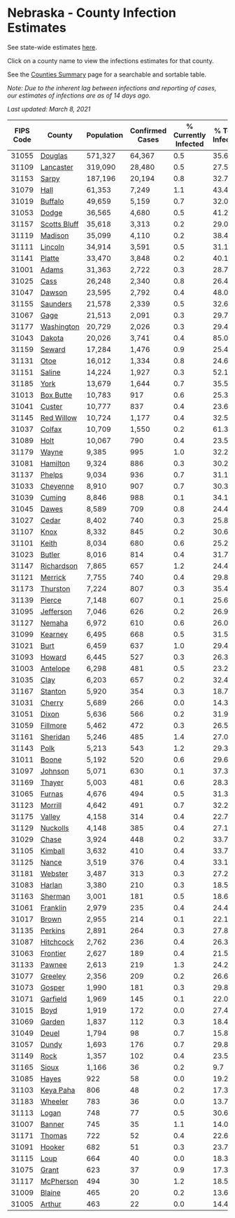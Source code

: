 # Nebraska - County Infection Estimates

See state-wide estimates [here](/infections/us-ne).

Click on a county name to view the infections estimates for that county.

See the [Counties Summary](/infections/summary-counties) page for a searchable and sortable table.

*Note: Due to the inherent lag between infections and reporting of cases, our estimates of infections are as of 14 days ago.*

*Last updated: March 8, 2021*

|   FIPS Code |                       County |   Population |   Confirmed Cases |   % Currently Infected |   % Total Infected |
|-------------|------------------------------|--------------|-------------------|------------------------|--------------------|
|       31055 |           [Douglas](douglas) |      571,327 |            64,367 |                    0.5 |               35.6 |
|       31109 |       [Lancaster](lancaster) |      319,090 |            28,480 |                    0.5 |               27.5 |
|       31153 |               [Sarpy](sarpy) |      187,196 |            20,194 |                    0.8 |               32.7 |
|       31079 |                 [Hall](hall) |       61,353 |             7,249 |                    1.1 |               43.4 |
|       31019 |           [Buffalo](buffalo) |       49,659 |             5,159 |                    0.7 |               32.0 |
|       31053 |               [Dodge](dodge) |       36,565 |             4,680 |                    0.5 |               41.2 |
|       31157 | [Scotts Bluff](scotts-bluff) |       35,618 |             3,313 |                    0.2 |               29.0 |
|       31119 |           [Madison](madison) |       35,099 |             4,110 |                    0.2 |               38.4 |
|       31111 |           [Lincoln](lincoln) |       34,914 |             3,591 |                    0.5 |               31.1 |
|       31141 |             [Platte](platte) |       33,470 |             3,848 |                    0.2 |               40.1 |
|       31001 |               [Adams](adams) |       31,363 |             2,722 |                    0.3 |               28.7 |
|       31025 |                 [Cass](cass) |       26,248 |             2,340 |                    0.8 |               26.4 |
|       31047 |             [Dawson](dawson) |       23,595 |             2,792 |                    0.4 |               48.0 |
|       31155 |         [Saunders](saunders) |       21,578 |             2,339 |                    0.5 |               32.6 |
|       31067 |                 [Gage](gage) |       21,513 |             2,091 |                    0.3 |               29.7 |
|       31177 |     [Washington](washington) |       20,729 |             2,026 |                    0.3 |               29.4 |
|       31043 |             [Dakota](dakota) |       20,026 |             3,741 |                    0.4 |               85.0 |
|       31159 |             [Seward](seward) |       17,284 |             1,476 |                    0.9 |               25.4 |
|       31131 |                 [Otoe](otoe) |       16,012 |             1,334 |                    0.8 |               24.6 |
|       31151 |             [Saline](saline) |       14,224 |             1,927 |                    0.3 |               52.1 |
|       31185 |                 [York](york) |       13,679 |             1,644 |                    0.7 |               35.5 |
|       31013 |       [Box Butte](box-butte) |       10,783 |               917 |                    0.6 |               25.3 |
|       31041 |             [Custer](custer) |       10,777 |               837 |                    0.4 |               23.6 |
|       31145 |     [Red Willow](red-willow) |       10,724 |             1,177 |                    0.4 |               32.5 |
|       31037 |             [Colfax](colfax) |       10,709 |             1,550 |                    0.2 |               61.3 |
|       31089 |                 [Holt](holt) |       10,067 |               790 |                    0.4 |               23.5 |
|       31179 |               [Wayne](wayne) |        9,385 |               995 |                    1.0 |               32.2 |
|       31081 |         [Hamilton](hamilton) |        9,324 |               886 |                    0.3 |               30.2 |
|       31137 |             [Phelps](phelps) |        9,034 |               936 |                    0.7 |               31.1 |
|       31033 |         [Cheyenne](cheyenne) |        8,910 |               907 |                    0.7 |               30.3 |
|       31039 |             [Cuming](cuming) |        8,846 |               988 |                    0.1 |               34.1 |
|       31045 |               [Dawes](dawes) |        8,589 |               709 |                    0.8 |               24.4 |
|       31027 |               [Cedar](cedar) |        8,402 |               740 |                    0.3 |               25.8 |
|       31107 |                 [Knox](knox) |        8,332 |               845 |                    0.2 |               30.6 |
|       31101 |               [Keith](keith) |        8,034 |               680 |                    0.6 |               25.2 |
|       31023 |             [Butler](butler) |        8,016 |               814 |                    0.4 |               31.7 |
|       31147 |     [Richardson](richardson) |        7,865 |               657 |                    1.2 |               24.4 |
|       31121 |           [Merrick](merrick) |        7,755 |               740 |                    0.4 |               29.8 |
|       31173 |         [Thurston](thurston) |        7,224 |               807 |                    0.3 |               35.4 |
|       31139 |             [Pierce](pierce) |        7,148 |               607 |                    0.1 |               25.6 |
|       31095 |       [Jefferson](jefferson) |        7,046 |               626 |                    0.2 |               26.9 |
|       31127 |             [Nemaha](nemaha) |        6,972 |               610 |                    0.6 |               26.0 |
|       31099 |           [Kearney](kearney) |        6,495 |               668 |                    0.5 |               31.5 |
|       31021 |                 [Burt](burt) |        6,459 |               637 |                    1.0 |               29.4 |
|       31093 |             [Howard](howard) |        6,445 |               527 |                    0.3 |               26.3 |
|       31003 |         [Antelope](antelope) |        6,298 |               481 |                    0.5 |               23.2 |
|       31035 |                 [Clay](clay) |        6,203 |               657 |                    0.2 |               32.4 |
|       31167 |           [Stanton](stanton) |        5,920 |               354 |                    0.3 |               18.7 |
|       31031 |             [Cherry](cherry) |        5,689 |               266 |                    0.0 |               14.3 |
|       31051 |               [Dixon](dixon) |        5,636 |               566 |                    0.2 |               31.9 |
|       31059 |         [Fillmore](fillmore) |        5,462 |               472 |                    0.3 |               26.5 |
|       31161 |         [Sheridan](sheridan) |        5,246 |               485 |                    1.4 |               27.0 |
|       31143 |                 [Polk](polk) |        5,213 |               543 |                    1.2 |               29.3 |
|       31011 |               [Boone](boone) |        5,192 |               520 |                    0.6 |               29.6 |
|       31097 |           [Johnson](johnson) |        5,071 |               630 |                    0.1 |               37.3 |
|       31169 |             [Thayer](thayer) |        5,003 |               481 |                    0.6 |               28.3 |
|       31065 |             [Furnas](furnas) |        4,676 |               494 |                    0.5 |               31.3 |
|       31123 |           [Morrill](morrill) |        4,642 |               491 |                    0.7 |               32.2 |
|       31175 |             [Valley](valley) |        4,158 |               314 |                    0.4 |               22.7 |
|       31129 |         [Nuckolls](nuckolls) |        4,148 |               385 |                    0.4 |               27.1 |
|       31029 |               [Chase](chase) |        3,924 |               448 |                    0.2 |               33.7 |
|       31105 |           [Kimball](kimball) |        3,632 |               410 |                    0.4 |               33.7 |
|       31125 |               [Nance](nance) |        3,519 |               376 |                    0.4 |               33.1 |
|       31181 |           [Webster](webster) |        3,487 |               313 |                    0.3 |               27.2 |
|       31083 |             [Harlan](harlan) |        3,380 |               210 |                    0.3 |               18.5 |
|       31163 |           [Sherman](sherman) |        3,001 |               181 |                    0.5 |               18.6 |
|       31061 |         [Franklin](franklin) |        2,979 |               235 |                    0.4 |               24.4 |
|       31017 |               [Brown](brown) |        2,955 |               214 |                    0.1 |               22.1 |
|       31135 |           [Perkins](perkins) |        2,891 |               264 |                    0.3 |               27.8 |
|       31087 |       [Hitchcock](hitchcock) |        2,762 |               236 |                    0.4 |               26.3 |
|       31063 |         [Frontier](frontier) |        2,627 |               189 |                    0.4 |               21.5 |
|       31133 |             [Pawnee](pawnee) |        2,613 |               219 |                    1.3 |               24.2 |
|       31077 |           [Greeley](greeley) |        2,356 |               209 |                    0.2 |               26.6 |
|       31073 |             [Gosper](gosper) |        1,990 |               181 |                    0.3 |               29.8 |
|       31071 |         [Garfield](garfield) |        1,969 |               145 |                    0.1 |               22.0 |
|       31015 |                 [Boyd](boyd) |        1,919 |               172 |                    0.0 |               27.4 |
|       31069 |             [Garden](garden) |        1,837 |               112 |                    0.3 |               18.4 |
|       31049 |               [Deuel](deuel) |        1,794 |                98 |                    0.7 |               15.8 |
|       31057 |               [Dundy](dundy) |        1,693 |               176 |                    0.7 |               29.8 |
|       31149 |                 [Rock](rock) |        1,357 |               102 |                    0.4 |               23.5 |
|       31165 |               [Sioux](sioux) |        1,166 |                36 |                    0.2 |                9.7 |
|       31085 |               [Hayes](hayes) |          922 |                58 |                    0.0 |               19.2 |
|       31103 |       [Keya Paha](keya-paha) |          806 |                48 |                    0.2 |               17.3 |
|       31183 |           [Wheeler](wheeler) |          783 |                36 |                    0.0 |               13.7 |
|       31113 |               [Logan](logan) |          748 |                77 |                    0.5 |               30.6 |
|       31007 |             [Banner](banner) |          745 |                35 |                    1.1 |               14.0 |
|       31171 |             [Thomas](thomas) |          722 |                52 |                    0.4 |               22.6 |
|       31091 |             [Hooker](hooker) |          682 |                51 |                    0.3 |               23.7 |
|       31115 |                 [Loup](loup) |          664 |                40 |                    0.0 |               18.3 |
|       31075 |               [Grant](grant) |          623 |                37 |                    0.9 |               17.3 |
|       31117 |       [McPherson](mcpherson) |          494 |                30 |                    1.2 |               18.5 |
|       31009 |             [Blaine](blaine) |          465 |                20 |                    0.2 |               13.6 |
|       31005 |             [Arthur](arthur) |          463 |                22 |                    0.0 |               14.4 |
